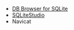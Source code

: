 * [DB Browser for SQLite](https://github.com/sqlitebrowser/sqlitebrowser)
* [SQLiteStudio](https://github.com/pawelsalawa/sqlitestudio)
* Navicat
